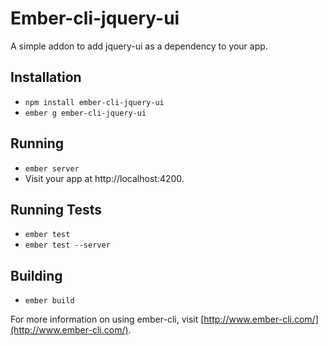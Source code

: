 # Ember-cli-jquery-ui

A simple addon to add jquery-ui as a dependency to your app.

## Installation

* `npm install ember-cli-jquery-ui`
* `ember g ember-cli-jquery-ui`

## Running

* `ember server`
* Visit your app at http://localhost:4200.

## Running Tests

* `ember test`
* `ember test --server`

## Building

* `ember build`

For more information on using ember-cli, visit [http://www.ember-cli.com/](http://www.ember-cli.com/).
